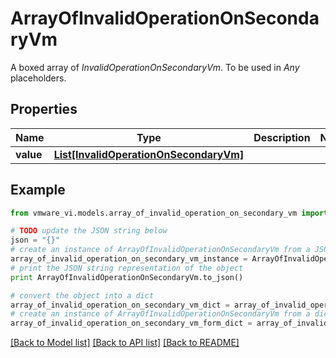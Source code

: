 # ArrayOfInvalidOperationOnSecondaryVm

A boxed array of *InvalidOperationOnSecondaryVm*. To be used in *Any* placeholders. 

## Properties
Name | Type | Description | Notes
------------ | ------------- | ------------- | -------------
**value** | [**List[InvalidOperationOnSecondaryVm]**](InvalidOperationOnSecondaryVm.md) |  | 

## Example

```python
from vmware_vi.models.array_of_invalid_operation_on_secondary_vm import ArrayOfInvalidOperationOnSecondaryVm

# TODO update the JSON string below
json = "{}"
# create an instance of ArrayOfInvalidOperationOnSecondaryVm from a JSON string
array_of_invalid_operation_on_secondary_vm_instance = ArrayOfInvalidOperationOnSecondaryVm.from_json(json)
# print the JSON string representation of the object
print ArrayOfInvalidOperationOnSecondaryVm.to_json()

# convert the object into a dict
array_of_invalid_operation_on_secondary_vm_dict = array_of_invalid_operation_on_secondary_vm_instance.to_dict()
# create an instance of ArrayOfInvalidOperationOnSecondaryVm from a dict
array_of_invalid_operation_on_secondary_vm_form_dict = array_of_invalid_operation_on_secondary_vm.from_dict(array_of_invalid_operation_on_secondary_vm_dict)
```
[[Back to Model list]](../README.md#documentation-for-models) [[Back to API list]](../README.md#documentation-for-api-endpoints) [[Back to README]](../README.md)


